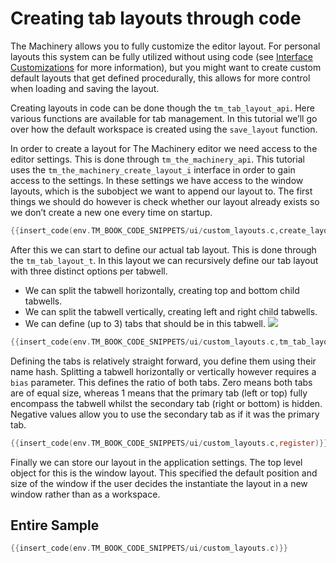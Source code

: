 # Creating tab layouts through code

The Machinery allows you to fully customize the editor layout. For personal layouts this system can be fully utilized without using code (see [Interface Customizations]({{base_url}}the_editor/customizations) for more information), but you might want to create custom default layouts that get defined procedurally, this allows for more control when loading and saving the layout.

Creating layouts in code can be done though the `tm_tab_layout_api`. Here various functions are available for tab management. In this tutorial we’ll go over how the default workspace is created using the `save_layout` function.

In order to create a layout for The Machinery editor we need access to the editor settings. This is done through `tm_the_machinery_api`. This tutorial uses the `tm_the_machinery_create_layout_i` interface in order to gain access to the settings. In these settings we have access to the window layouts, which is the subobject we want to append our layout to. The first things we should do however is check whether our layout already exists so we don’t create a new one every time on startup.

```c
{{insert_code(env.TM_BOOK_CODE_SNIPPETS/ui/custom_layouts.c,create_layout)}}
```

After this we can start to define our actual tab layout. This is done through the `tm_tab_layout_t`. In this layout we can recursively define our tab layout with three distinct options per tabwell.

- We can split the tabwell horizontally, creating top and bottom child tabwells.
- We can split the tabwell vertically, creating left and right child tabwells.
- We can define (up to 3) tabs that should be in this tabwell.
![](https://www.dropbox.com/s/ggiq4uv6htgwnpj/tm_tut_default_layout.png?dl=1)

```c
{{insert_code(env.TM_BOOK_CODE_SNIPPETS/ui/custom_layouts.c,tm_tab_layout_t)}}
```

Defining the tabs is relatively straight forward, you define them using their name hash. Splitting a tabwell horizontally or vertically however requires a `bias` parameter. This defines the ratio of both tabs. Zero means both tabs are of equal size, whereas 1 means that the primary tab (left or top) fully encompass the tabwell whilst the secondary tab (right or bottom) is hidden. Negative values allow you to use the secondary tab as if it was the primary tab.

```c
{{insert_code(env.TM_BOOK_CODE_SNIPPETS/ui/custom_layouts.c,register)}}
```

Finally we can store our layout in the application settings. The top level object for this is the
window layout. This specified the default position and size of the window if the user decides the
instantiate the layout in a new window rather than as a workspace. 

## Entire Sample

```c
{{insert_code(env.TM_BOOK_CODE_SNIPPETS/ui/custom_layouts.c)}}
```
